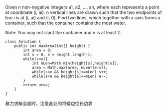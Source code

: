 Given n non-negative integers a1, a2, ..., an, where each represents a point at coordinate (i, ai). n vertical lines are drawn such that the two endpoints of line i is at (i, ai) and (i, 0). Find two lines, which together with x-axis forms a container, such that the container contains the most water.

Note: You may not slant the container and n is at least 2. 
```
class Solution {
    public int maxArea(int[] height) {
        int area = 0;
        int s = 0, e = height.length-1;
        while(s<e){
            int mLen=Math.min(height[s],height[e]);
            area = Math.max(area, mLen*(e-s));
            while(s<e && height[s]<=mLen) s++;
            while(s<e && height[e]<=mLen) e--;
        }
        return area;
    }
}
```
暴力求解会超时，注意此处的将矮边往长边靠